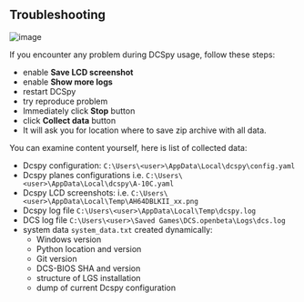 ## Troubleshooting
![image](https://github.com/emcek/dcspy/assets/475312/5ce0038a-e227-412b-a8fc-5f09a7dbf879)

If you encounter any problem during DCSpy usage, follow these steps:

* enable **Save LCD screenshot**
* enable **Show more logs**
* restart DCSpy
* try reproduce problem
* Immediately click **Stop** button
* click **Collect data** button
* It will ask you for location where to save zip archive with all data.

You can examine content yourself, here is list of collected data:

* Dcspy configuration: `C:\Users\<user>\AppData\Local\dcspy\config.yaml`
* Dcspy planes configurations i.e. `C:\Users\<user>\AppData\Local\dcspy\A-10C.yaml`
* Dcspy LCD screenshots: i.e. `C:\Users\<user>\AppData\Local\Temp\AH64DBLKII_xx.png`
* Dcspy log file `C:\Users\<user>\AppData\Local\Temp\dcspy.log`
* DCS log file `C:\Users\<user>\Saved Games\DCS.openbeta\Logs\dcs.log`
* system data `system_data.txt` created dynamically:
    * Windows version
    * Python location and version
    * Git version
    * DCS-BIOS SHA and version
    * structure of LGS installation
    * dump of current Dcspy configuration
